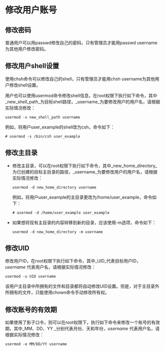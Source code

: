 # 修改用户账号<a name="ZH-CN_TOPIC_0182317323"></a>

## 修改密码<a name="zh-cn_topic_0151921036_sd4ca20effd4a43568429e865b27eaa8e"></a>

普通用户可以用passwd修改自己的密码，只有管理员才能用passwd  username为其他用户修改密码。

## 修改用户shell设置<a name="zh-cn_topic_0151921036_sacc71044bcfa400aa4c28aaff0dc9721"></a>

使用chsh命令可以修改自己的shell，只有管理员才能用chsh  username为其他用户修改shell设置。

用户也可以使用usermod命令修改shell信息，在root权限下执行如下命令，其中_new\_shell\_path_为目标shell路径，_username_为要修改用户的用户名，请根据实际情况修改：

```
usermod -s new_shell_path username
```

例如，将用户user\_example的shell改为csh，命令如下：

```
# usermod -s /bin/csh user_example
```

## 修改主目录<a name="zh-cn_topic_0151921036_se0afe3a359274e7e9cff9f1574aca343"></a>

-   修改主目录，可以在root权限下执行如下命令，其中_new\_home\_directory_  为已创建的目标主目录的路径，_username_为要修改用户的用户名，请根据实际情况修改：

    ```
    usermod -d new_home_directory username
    ```

    例如，将用户user\_example的主目录更改为/home/user\_example，命令如下：

    ```
    # usermod -d /home/user_example user_example
    ```

-   如果想将现有主目录的内容转移到新的目录，应该使用-m选项，命令如下：

    ```
    usermod -d new_home_directory -m username
    ```


## 修改UID<a name="zh-cn_topic_0151921036_sddb73179ed6f4f9f9677e2b0957820b3"></a>

修改用户ID，在root权限下执行如下命令，其中_UID_代表目标用户ID，_username_  代表用户名，请根据实际情况修改：

```
usermod -u UID username
```

该用户主目录中所拥有的文件和目录都将自动修改UID设置。但是，对于主目录外所拥有的文件，只能使用chown命令手动修改所有权。

## 修改账号的有效期<a name="zh-cn_topic_0151921036_sbdcb59dafe5b4c2799f5c7e5ba81601d"></a>

如果使用了影子口令，则可以在root权限下，执行如下命令来修改一个账号的有效期，其中_MM、DD、YY _分别代表月份、天和年份，_username_  代表用户名，请根据实际情况修改：

```
usermod -e MM/DD/YY username
```

